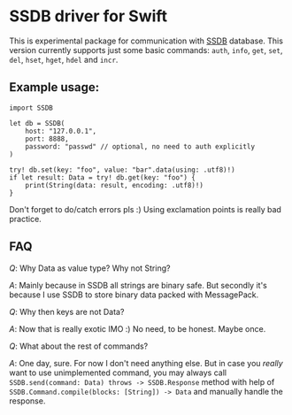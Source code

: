 #  SSDB driver for Swift

This is experimental package for communication with [SSDB](http://ssdb.io) database.
This version currently supports just some basic commands: `auth`, `info`, `get`, `set`, `del`, `hset`, `hget`, `hdel` and `incr`.

## Example usage:

```
import SSDB

let db = SSDB(
    host: "127.0.0.1",
    port: 8888,
    password: "passwd" // optional, no need to auth explicitly
)

try! db.set(key: "foo", value: "bar".data(using: .utf8)!)
if let result: Data = try! db.get(key: "foo") {
    print(String(data: result, encoding: .utf8)!)
}

```

Don't forget to do/catch errors pls :) Using exclamation points is really bad practice.

## FAQ
*Q*: Why Data as value type? Why not String?

*A*: Mainly because in SSDB all strings are binary safe. But secondly it's because I use SSDB to store binary data packed with MessagePack.


*Q*: Why then keys are not Data?

*A*: Now that is really exotic IMO :) No need, to be honest. Maybe once.


*Q*: What about the rest of commands?

*A*: One day, sure. For now I don't need anything else. But in case you *really* want to use unimplemented command, you may always call `SSDB.send(command: Data) throws -> SSDB.Response` method with help of `SSDB.Command.compile(blocks: [String]) -> Data` and manually handle the response.
